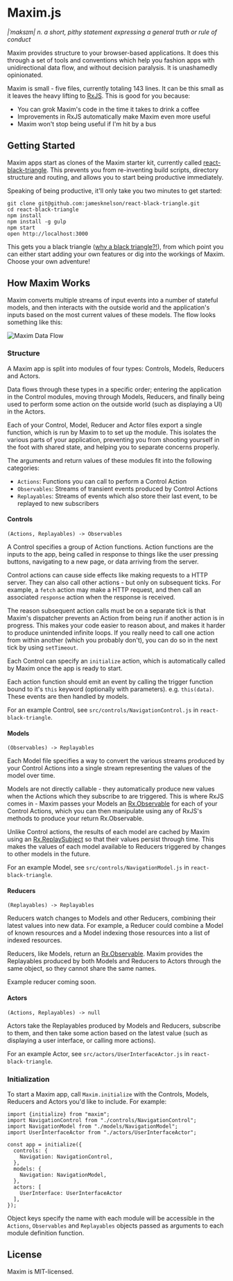 # Maxim.js

*|ˈmaksɪm| n. a short, pithy statement expressing a general truth or rule of conduct*

Maxim provides structure to your browser-based applications. It does this through a set of tools and conventions which help you fashion apps with unidirectional data flow, and without decision paralysis. It is unashamedly opinionated.

Maxim is small - five files, currently totaling 143 lines. It can be this small as it leaves the heavy lifting to [RxJS](https://github.com/Reactive-Extensions/RxJS). This is good for you because:

- You can grok Maxim's code in the time it takes to drink a coffee
- Improvements in RxJS automatically make Maxim even more useful
- Maxim won't stop being useful if I'm hit by a bus

## Getting Started

Maxim apps start as clones of the Maxim starter kit, currently called [react-black-triangle](https://github.com/jamesknelson/react-black-triangle). This prevents you from re-inventing build scripts, directory structure and routing, and allows you to start being productive immediately.

Speaking of being productive, it'll only take you two minutes to get started:

```
git clone git@github.com:jamesknelson/react-black-triangle.git
cd react-black-triangle
npm install
npm install -g gulp
npm start
open http://localhost:3000
```

This gets you a black triangle ([why a black triangle?!](http://rampantgames.com/blog/?p=7745)), from which point you can either start adding your own features or dig into the workings of Maxim. Choose your own adventure!

## How Maxim Works

Maxim converts multiple streams of input events into a number of stateful models, and then interacts with the outside world and the application's inputs based on the most current values of these models. The flow looks something like this:

![Maxim Data Flow](http://jamesknelson.com/maxim.png)

### Structure

A Maxim app is split into modules of four types: Controls, Models, Reducers and Actors.

Data flows through these types in a specific order; entering the application in the Control modules, moving through Models, Reducers, and finally being used to perform some action on the outside world (such as displaying a UI) in the Actors.

Each of your Control, Model, Reducer and Actor files export a single function, which is run by Maxim to to set up the module. This isolates the various parts of your application, preventing you from shooting yourself in the foot with shared state, and helping you to separate concerns properly.

The arguments and return values of these modules fit into the following categories:

- `Actions`: Functions you can call to perform a Control Action
- `Observables`: Streams of transient events produced by Control Actions
- `Replayables`: Streams of events which also store their last event, to be replayed to new subscribers

#### Controls

`(Actions, Replayables) -> Observables`

A Control specifies a group of Action functions. Action functions are the inputs to the app, being called in response to things like the user pressing buttons, navigating to a new page, or data arriving from the server.

Control actions can cause side effects like making requests to a HTTP server. They can also call other actions - but only on subsequent ticks. For example, a `fetch` action may make a HTTP request, and then call an associated `response` action when the response is received.

The reason subsequent action calls must be on a separate tick is that Maxim's dispatcher prevents an Action from being run if another action is in progress. This makes your code easier to reason about, and makes it harder to produce unintended infinite loops. If you really need to call one action from within another (which you probably don't), you can do so in the next tick by using `setTimeout`.

Each Control can specify an `initialize` action, which is automatically called by Maxim once the app is ready to start.

Each action function should emit an event by calling the trigger function bound to it's `this` keyword (optionally with parameters). e.g. `this(data)`. These events are then handled by models.

For an example Control, see `src/controls/NavigationControl.js` in `react-black-triangle`.

#### Models

`(Observables) -> Replayables`

Each Model file specifies a way to convert the various streams produced by your Control Actions into a single stream representing the values of the model over time.

Models are not directly callable - they automatically produce new values when the Actions which they subscribe to are triggered. This is where RxJS comes in - Maxim passes your Models an [Rx.Observable](https://github.com/Reactive-Extensions/RxJS/blob/master/doc/api/core/observable.md) for each of your Control Actions, which you can then manipulate using any of RxJS's methods to produce your return Rx.Observable.

Unlike Control actions, the results of each model are cached by Maxim using an [Rx.ReplaySubject](https://github.com/Reactive-Extensions/RxJS/blob/master/doc/api/subjects/replaysubject.md) so that their values persist through time. This makes the values of each model available to Reducers triggered by changes to other models in the future.

For an example Model, see `src/controls/NavigationModel.js` in `react-black-triangle`.

#### Reducers

`(Replayables) -> Replayables`

Reducers watch changes to Models and other Reducers, combining their latest values into new data. For example, a Reducer could combine a Model of known resources and a Model indexing those resources into a list of indexed resources.

Reducers, like Models, return an [Rx.Observable](https://github.com/Reactive-Extensions/RxJS/blob/master/doc/api/core/observable.md). Maxim provides the Replayables produced by both Models and Reducers to Actors through the same object, so they cannot share the same names.

Example reducer coming soon.

#### Actors

`(Actions, Replayables) -> null`

Actors take the Replayables produced by Models and Reducers, subscribe to them, and then take some action based on the latest value (such as displaying a user interface, or calling more actions).

For an example Actor, see `src/actors/UserInterfaceActor.js` in `react-black-triangle`.

### Initialization

To start a Maxim app, call `Maxim.initialize` with the Controls, Models, Reducers and Actors you'd like to include. For example:

```
import {initialize} from "maxim";
import NavigationControl from "./controls/NavigationControl";
import NavigationModel from "./models/NavigationModel";
import UserInterfaceActor from "./actors/UserInterfaceActor";

const app = initialize({
  controls: {
    Navigation: NavigationControl,
  },
  models: {
    Navigation: NavigationModel,
  },
  actors: [
    UserInterface: UserInterfaceActor
  ],
});
```

Object keys specify the name with each module will be accessible in the `Actions`, `Observables` and `Replayables` objects passed as arguments to each module definition function.

## License

Maxim is MIT-licensed.
